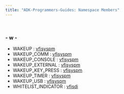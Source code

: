 ```yaml
---
title: "ADK-Programmers-Guides: Namespace Members"
---
```


 

### - w -

- WAKEUP : <a href="namespacevfisyspm.md#a40ea12a9b19b561cd7403fc1362c49d0a9204d962c01740d01d1ea40b219a0472">vfisyspm</a>
- WAKEUP_COMM : <a href="namespacevfisyspm.md#a40ea12a9b19b561cd7403fc1362c49d0a69c89a0509fedf5feac1047446dec7d7">vfisyspm</a>
- WAKEUP_CONSOLE : <a href="namespacevfisyspm.md#a40ea12a9b19b561cd7403fc1362c49d0a45f46c8561816869183909e78e4fe4bd">vfisyspm</a>
- WAKEUP_EXTERNAL : <a href="namespacevfisyspm.md#a40ea12a9b19b561cd7403fc1362c49d0af5dddba077c7f1d02fb870d1ac056fae">vfisyspm</a>
- WAKEUP_KEY_PRESS : <a href="namespacevfisyspm.md#a40ea12a9b19b561cd7403fc1362c49d0a83a5a1e121975a81de3132c8e22737c0">vfisyspm</a>
- WAKEUP_TIMER : <a href="namespacevfisyspm.md#a40ea12a9b19b561cd7403fc1362c49d0a7400bfb621d43c5b03cda19a40c07c83">vfisyspm</a>
- WAKEUP_USB : <a href="namespacevfisyspm.md#a40ea12a9b19b561cd7403fc1362c49d0a61a7a1db2cc82549c02410d2927d861a">vfisyspm</a>
- WHITELIST_INDICATOR : <a href="namespacevfisdi.md#ac9842112c341daedac40f79bbfdd65a4ac9af634e1a530f34dbf22ae84343e066">vfisdi</a>
